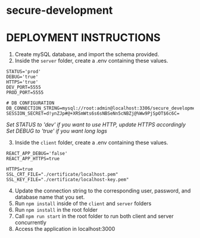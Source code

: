 # secure-development

# DEPLOYMENT INSTRUCTIONS

1. Create mySQL database, and import the schema provided.
2. Inside the `server` folder, create a .env containing these values.


```
STATUS='prod'
DEBUG='true'
HTTPS='true'
DEV_PORT=5555
PROD_PORT=5555

# DB CONFIGURATION
DB_CONNECTION_STRING=mysql://root:admin@localhost:3306/secure_development_schema
SESSION_SECRET=d!ynZJp#@+XRSmWts6s6sNBSeNn5cNBZj@%Ww9PjSpOT$6c6C=

```
*Set STATUS to 'dev' if you want to use HTTP, update HTTPS accordingly*
*Set DEBUG to 'true' if you want long logs*

3. Inside the `client` folder, create a .env containing these values.

```
REACT_APP_DEBUG='false'
REACT_APP_HTTPS=true

HTTPS=true
SSL_CRT_FILE="./certificate/localhost.pem"
SSL_KEY_FILE="./certificate/localhost-key.pem"
```

4. Update the connection string to the corresponding user, password, and database name that you set.
5. Run `npm install` inside of the `client` and `server` folders
6. Run `npm install` in the root folder
7. Call `npm run start` in the root folder to run both client and server concurrently
8. Access the application in localhost:3000
